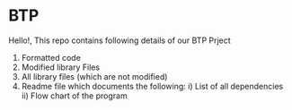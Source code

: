 # BTP
Hello!, This repo contains following details of our BTP Prject
1. Formatted code
2. Modified library Files
3. All library files (which are not modified)
4. Readme file which documents the following: i) List of all dependencies ii) Flow chart of the program
